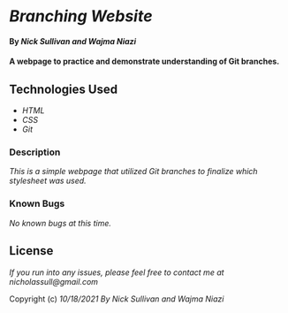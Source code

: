 # _Branching Website_

#### By _**Nick Sullivan and Wajma Niazi**_
#### A webpage to practice and demonstrate understanding of Git branches.

## Technologies Used
* _HTML_
* _CSS_
* _Git_

### Description
_This is a simple webpage that utilized Git branches to finalize which stylesheet was used._

### Known Bugs
_No known bugs at this time._

## License
_If you run into any issues, please feel free to contact me at nicholassull@gmail.com_

Copyright (c) _10/18/2021_ _By Nick Sullivan and Wajma Niazi_
